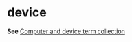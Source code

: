 # device

**See** [Computer and device term collection](https://worldready.cloudapp.net/Styleguide/Read?id=2700&topicid=26597)
